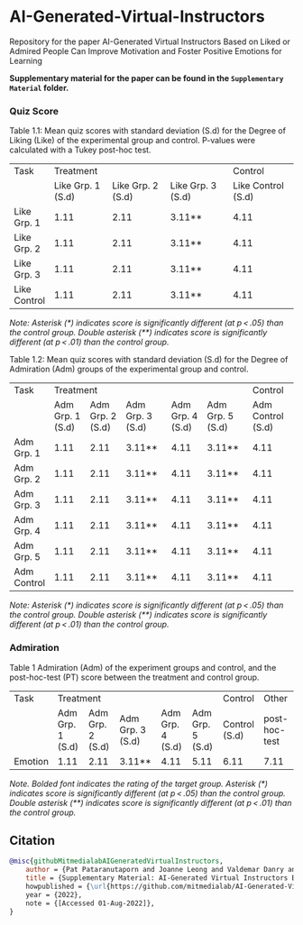 # AI-Generated-Virtual-Instructors 

Repository for the paper AI-Generated Virtual Instructors Based on Liked or Admired People Can Improve Motivation and Foster Positive Emotions for Learning

**Supplementary material for the paper can be found in the ```Supplementary Material``` folder.**


### Quiz Score
Table 1.1: Mean quiz scores with standard deviation (S.d) for the Degree of Liking (Like) of the experimental group and control. P-values were calculated with a Tukey post-hoc test.


<table>
  <colgroup>
    <col width="20" />
    <col />
    <col />
    <col />
    <col />
    <col />

  </colgroup>
  <tbody>
    <tr>
      <td colspan="1">Task</td>
      <td colspan="3">Treatment</td>
      <td colspan="1">Control</td>
    </tr>
    <tr>
      <td> </td>
      <td>Like Grp. 1 (S.d)</td>
      <td>Like Grp. 2 (S.d)</td>
      <td>Like Grp. 3 (S.d)</td>
      <td>Like Control (S.d)</td>
    </tr>
    <tr>
      <td>Like Grp. 1</td>
      <td>1.11</td>
      <td>2.11</td>
      <td>3.11**</td>
      <td>4.11</td>
    </tr>
    <tr>
      <td>Like Grp. 2</td>
      <td>1.11</td>
      <td>2.11</td>
      <td>3.11**</td>
      <td>4.11</td>
    </tr>
    <tr>
      <td>Like Grp. 3</td>
      <td>1.11</td>
      <td>2.11</td>
      <td>3.11**</td>
      <td>4.11</td>
    </tr>
    <tr>
      <td>Like Control</td>
      <td>1.11</td>
      <td>2.11</td>
      <td>3.11**</td>
      <td>4.11</td>
    </tr>
  </tbody>
</table>

_Note: Asterisk (\*) indicates score is significantly different (at p < .05) than the control group. Double asterisk (\*\*) indicates score is significantly different (at p < .01) than the control group._


Table 1.2: Mean quiz scores with standard deviation (S.d) for the Degree of Admiration (Adm) groups of the experimental group and control.

<table>
  <colgroup>
    <col width="20" />
    <col />
    <col />
    <col />
    <col />
    <col />
    <col />
    <col />

  </colgroup>
  <tbody>
    <tr>
      <td colspan="1">Task</td>
      <td colspan="5">Treatment</td>
      <td colspan="1">Control</td>
    </tr>
    <tr>
      <td> </td>
      <td>Adm Grp. 1 (S.d)</td>
      <td>Adm Grp. 2 (S.d)</td>
      <td>Adm Grp. 3 (S.d)</td>
      <td>Adm Grp. 4 (S.d)</td>
      <td>Adm Grp. 5 (S.d)</td>
      <td>Adm Control (S.d)</td>
    </tr>
    <tr>
      <td>Adm Grp. 1</td>
      <td>1.11</td>
      <td>2.11</td>
      <td>3.11**</td>
      <td>4.11</td>
      <td>3.11**</td>
      <td>4.11</td>
    </tr>
    <tr>
      <td>Adm Grp. 2</td>
      <td>1.11</td>
      <td>2.11</td>
      <td>3.11**</td>
      <td>4.11</td>
      <td>3.11**</td>
      <td>4.11</td>
    </tr>
    <tr>
      <td>Adm Grp. 3</td>
      <td>1.11</td>
      <td>2.11</td>
      <td>3.11**</td>
      <td>4.11</td>
      <td>3.11**</td>
      <td>4.11</td>
    </tr>
    <tr>
      <td>Adm Grp. 4</td>
      <td>1.11</td>
      <td>2.11</td>
      <td>3.11**</td>
      <td>4.11</td>
      <td>3.11**</td>
      <td>4.11</td>
    </tr>
    <tr>
      <td>Adm Grp. 5</td>
      <td>1.11</td>
      <td>2.11</td>
      <td>3.11**</td>
      <td>4.11</td>
      <td>3.11**</td>
      <td>4.11</td>
    </tr>
    <tr>
      <td>Adm Control</td>
      <td>1.11</td>
      <td>2.11</td>
      <td>3.11**</td>
      <td>4.11</td>
      <td>3.11**</td>
      <td>4.11</td>
    </tr>
  </tbody>
</table>

_Note: Asterisk (\*) indicates score is significantly different (at p < .05) than the control group. Double asterisk (\*\*) indicates score is significantly different (at p < .01) than the control group._

### Admiration
Table 1
Admiration (Adm) of the experiment groups and control, and the post-hoc-test (PT) score between the treatment and control group.



<table>
  <colgroup>
    <col width="20" />
    <col />
    <col />
    <col />
    <col />
    <col />
    <col />
    <col />
  </colgroup>
  <tbody>
    <tr>
      <td colspan="1">Task</td>
      <td colspan="5">Treatment</td>
      <td colspan="1">Control</td>
      <td colspan="1">Other</td>
    </tr>
    <tr>
      <td> </td>
      <td>Adm Grp. 1 (S.d)</td>
      <td>Adm Grp. 2 (S.d)</td>
      <td>Adm Grp. 3 (S.d)</td>
      <td>Adm Grp. 4 (S.d)</td>
      <td>Adm Grp. 5 (S.d)</td>
      <td>Control (S.d)</td>
      <td>post-hoc-test</td>
    </tr>
    <tr>
      <td>Emotion</td>
      <td>1.11</td>
      <td>2.11</td>
      <td>3.11**</td>
      <td>4.11</td>
      <td>5.11</td>
      <td>6.11</td>
      <td>7.11</td>
    </tr>
  </tbody>
</table>

_Note. Bolded font indicates the rating of the target group. Asterisk (\*) indicates score is significantly different (at p < .05) than the control group. Double asterisk (\*\*) indicates score is significantly different (at p < .01) than the control group._


## Citation

```bibtex
@misc{githubMitmedialabAIGeneratedVirtualInstructors,
	author = {Pat Pataranutaporn and Joanne Leong and Valdemar Danry and Alyssa P. Lawson and Pattie Maes and Misha Sra},
	title = {Supplementary Material: AI-Generated Virtual Instructors Based on Liked or Admired People Can Improve Motivation and Foster Positive Emotions for Learning,
	howpublished = {\url{https://github.com/mitmedialab/AI-Generated-Virtual-Instructors}},
	year = {2022},
	note = {[Accessed 01-Aug-2022]},
}
```
